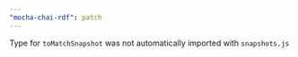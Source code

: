 ```yaml
---
"mocha-chai-rdf": patch
---
```


Type for `toMatchSnapshot` was not automatically imported with `snapshots.js`
